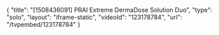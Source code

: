 {
    "title": "[1508436091] PRAI Extreme DermaDose Solution Duo",
    "type": "solo",
    "layout": "iframe-static",
    "videoId": "123178784",
    "url": "\/tvpembed\/123178784"
}